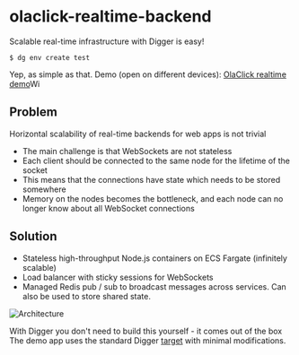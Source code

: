 # olaclick-realtime-backend

Scalable real-time infrastructure with Digger is easy!
```
$ dg env create test
```
Yep, as simple as that. Demo (open on different devices): [OlaClick realtime demo](http://ola-ws-dev-ws-server-578380537.us-east-1.elb.amazonaws.com/demo.html)Wi

## Problem

Horizontal scalability of real-time backends for web apps is not trivial
- The main challenge is that WebSockets are not stateless
- Each client should be connected to the same node for the lifetime of the socket
- This means that the connections have state which needs to be stored somewhere
- Memory on the nodes becomes the bottleneck, and each node can no longer know about all WebSocket connections

## Solution
- Stateless high-throughput Node.js containers on ECS Fargate (infinitely scalable)
- Load balancer with sticky sessions for WebSockets
- Managed Redis pub / sub to broadcast messages across services. Can also be used to store shared state.

![Architecture](https://i.ibb.co/t8V7r1F/Screenshot-2021-05-07-at-21-38-20.png)

With Digger you don't need to build this yourself - it comes out of the box
The demo app uses the standard Digger [target](https://github.com/diggerhq/target-fargate) with minimal modifications.
